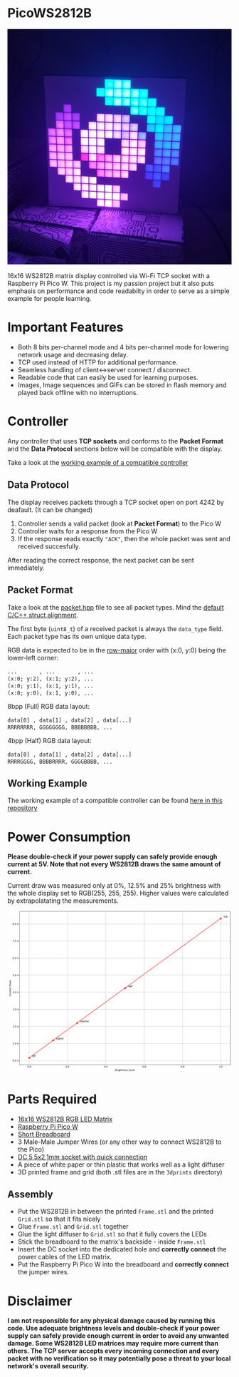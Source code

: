 # PicoWS2812B

![glow](/photos/glow.jpg)

16x16 WS2812B matrix display controlled via Wi-Fi TCP socket with a Raspberry Pi Pico W. This project is my passion project but it also puts emphasis on performance and code readabilty in order to serve as a simple example for people learning. 

# Important Features
- Both 8 bits per-channel mode and 4 bits per-channel mode for lowering network usage and decreasing delay.
- TCP used instead of HTTP for additional performance.
- Seamless handling of client<->server connect / disconnect.
- Readable code that can easily be used for learning purposes.
- Images, Image sequences and GIFs can be stored in flash memory and played back offline with no interruptions.

# Controller
Any controller that uses **TCP sockets** and conforms to the **Packet Format** and the **Data Protocol** sections below will be compatible with the display. 

Take a look at the [working example of a compatible controller](https://github.com/GameWin221/pico-ws2812b-controller)

## Data Protocol
The display receives packets through a TCP socket open on port 4242 by deafault. (It can be changed)

1. Controller sends a valid packet (look at **Packet Format**) to the Pico W
2. Controller waits for a response from the Pico W
3. If the response reads exactly `"ACK"`, then the whole packet was sent and received succesfully.

After reading the correct response, the next packet can be sent immediately.

## Packet Format
Take a look at the [packet.hpp](src/packet.hpp) file to see all packet types. Mind the [default C/C++ struct alignment](https://en.wikipedia.org/wiki/Data_structure_alignment#Typical_alignment_of_C_structs_on_x86). 

The first byte (`uint8_t`) of a received packet is always the `data_type` field. Each packet type has its own unique data type.

RGB data is expected to be in the [row-major](https://en.wikipedia.org/wiki/Row-_and_column-major_order) order with (x:0, y:0) being the lower-left corner:
```
...       , ...       , ...
(x:0; y:2), (x:1; y:2), ...
(x:0; y:1), (x:1, y:1), ...
(x:0; y:0), (x:1, y:0), ...
```

8bpp (Full) RGB data layout:
```
data[0] , data[1] , data[2] , data[...]
RRRRRRRR, GGGGGGGG, BBBBBBBB, ...
```

4bpp (Half) RGB data layout:
```
data[0] , data[1] , data[2] , data[...]
RRRRGGGG, BBBBRRRR, GGGGBBBB, ...
```


## Working Example
The working example of a compatible controller can be found [here in this repository](https://github.com/GameWin221/pico-ws2812b-controller)

# Power Consumption
**Please double-check if your power supply can safely provide enough current at 5V. Note that not every WS2812B draws the same amount of current.**

Current draw was measured only at 0%, 12.5% and 25% brightness with the whole display set to RGB(255, 255, 255). Higher values were calculated by extrapolatating the measurements.

![current](/photos/current.png)

# Parts Required
- [16x16 WS2812B RGB LED Matrix](https://botland.store/led-strings-chains-matrices/6183-elastic-matrix-16x16-256-led-rgb-ws2812b-5904422374945.html)
- [Raspberry Pi Pico W](https://botland.store/raspberry-pi-pico-modules-and-kits/21574-raspberry-pi-pico-w-rp2040-arm-cortex-m0-cyw43439-wifi-5056561803173.html)
- [Short Breadboard](https://botland.store/breadoards/19942-breadboard-justpi-400-holes-5904422328627.html)
- 3 Male-Male Jumper Wires (or any other way to connect WS2812B to the Pico)
- [DC 5,5x2,1mm socket with quick connection](https://botland.store/quick-couplings/1804-dc-55x21mm-socket-with-quick-connection-5904422373238.html)
- A piece of white paper or thin plastic that works well as a light diffuser
- 3D printed frame and grid (both .stl files are in the `3dprints` directory)

## Assembly
- Put the WS2812B in between the printed `Frame.stl` and the printed `Grid.stl` so that it fits nicely
- Glue `Frame.stl` and `Grid.stl` together
- Glue the light diffuser to `Grid.stl` so that it fully covers the LEDs
- Stick the breadboard to the matrix's backside - inside `Frame.stl`
- Insert the DC socket into the dedicated hole and **correctly connect** the power cables of the LED matrix.
- Put the Raspberry Pi Pico W into the breadboard and **correctly connect** the jumper wires.

# Disclaimer
**I am not responsible for any physical damage caused by running this code. Use adequate brightness levels and double-check if your power supply can safely provide enough current in order to avoid any unwanted damage. Some WS2812B LED matrices may require more current than others. The TCP server accepts every incoming connection and every packet with no verification so it may potentially pose a threat to your local network's overall security.**